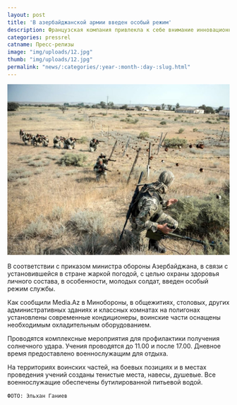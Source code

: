 ```yaml
---
layout: post
title: 'В азербайджанской армии введен особый режим'
description: Французская компания привлекла к себе внимание инновационным проектом на микроконтроллете STM32F4 - графическом калькуляторе
categories: pressrel
catname: Пресс-релизы
image: "img/uploads/12.jpg"
thumb: "img/uploads/12.jpg"
permalink: "news/:categories/:year-:month-:day-:slug.html"
---
```


![](/img/uploads/12.jpg)

В соответствии с приказом министра обороны Азербайджана, в связи с установившейся в стране жаркой погодой, с целью охраны здоровья личного состава, в особенности, молодых солдат, введен особый режим службы.

Как сообщили Media.Az в Минобороны, в общежитиях, столовых, других административных зданиях и классных комнатах на полигонах установлены современные кондиционеры, воинские части оснащены необходимым охладительным оборудованием.

Проводятся комплексные мероприятия для профилактики получения солнечного удара. Учения проводятся до 11.00 и после 17.00. Дневное время предоставлено военнослужащим для отдыха.

На территориях воинских частей, на боевых позициях и в местах проведения учений созданы тенистые места, навесы, душевые. Все военнослужащие обеспечены бутилированной питьевой водой.

```
ФОТО: Эльхан Ганиев
```
